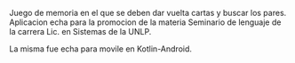 Juego de memoria en el que se deben dar vuelta cartas y buscar los pares. Aplicacion echa para la promocion de la materia Seminario de lenguaje de la carrera Lic. en Sistemas de la UNLP.

La misma fue echa para movile en Kotlin-Android.
